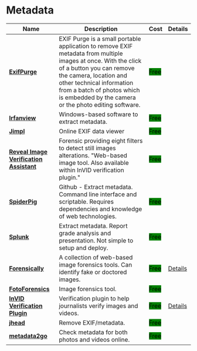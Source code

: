 # Metadata

| Name | Description | Cost | Details |
| --- | --- | --- | --- |
| [**ExifPurge**](http://www.exifpurge.com/) | EXIF Purge is a small portable application to remove EXIF metadata from multiple images at once. With the click of a button you can remove the camera, location and other technical information from a batch of photos which is embedded by the camera or the photo editing software. | <mark style="background-color:green;">Free</mark> |  |
| [**Irfanview**](http://irfanview.com/) | Windows-based software to extract metadata. | <mark style="background-color:green;">Free</mark> |  |
| [**Jimpl**](https://jimpl.com/) | Online EXIF data viewer | <mark style="background-color:green;">Free</mark> |  |
| [**Reveal Image Verification Assistant**](https://www.rand.org/research/projects/truth-decay/fighting-disinformation/search/items/reveal-image-verification-assistant.html) | Forensic providing eight filters to detect still images alterations. "Web-based image tool. Also available within InVID verification plugin." | <mark style="background-color:green;">Free</mark> |  |
| [**SpiderPig**](http://github.com/hatlord/Spiderpig) | Github - Extract metadata. Command line interface and scriptable. Requires dependencies and knowledge of web technologies. | <mark style="background-color:green;">Free</mark> |  |
| [**Splunk**](http://blog.sweepatic.com/metadata-hackers-best-friend) | Extract metadata. Report grade analysis and presentation. Not simple to setup and deploy. | <mark style="background-color:green;">Free</mark> |  |
| [**Forensically**](https://29a.ch/photo-forensics/#forensic-magnifier) | A collection of web-based image forensics tools. Can identify fake or doctored images. | <mark style="background-color:green;">Free</mark> | [Details](../../tools/forensically/README.md) |
| [**FotoForensics**](http://fotoforensics.com/) | Image forensics tool. | <mark style="background-color:green;">Free</mark> |  |
| [**InVID Verification Plugin**](https://www.invid-project.eu/tools-and-services/invid-verification-plugin/) | Verification plugin to help journalists verify images and videos. | <mark style="background-color:green;">Free</mark> | [Details](../../tools/invid/README.md) |
| [**jhead**](https://www.sentex.ca/~mwandel/jhead/) | Remove EXIF/metadata. | <mark style="background-color:green;">Free</mark> |  |
| [**metadata2go**](https://www.metadata2go.com/) | Check metadata for both photos and videos online. | <mark style="background-color:green;">Free</mark> |  |